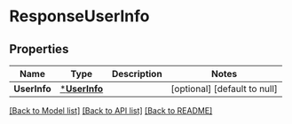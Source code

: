 # ResponseUserInfo

## Properties
Name | Type | Description | Notes
------------ | ------------- | ------------- | -------------
**UserInfo** | [***UserInfo**](UserInfo.md) |  | [optional] [default to null]

[[Back to Model list]](../README.md#documentation-for-models) [[Back to API list]](../README.md#documentation-for-api-endpoints) [[Back to README]](../README.md)


